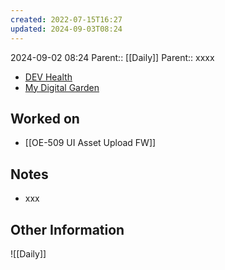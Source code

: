 ```yaml
---
created: 2022-07-15T16:27
updated: 2024-09-03T08:24
---
```

2024-09-02 08:24
Parent:: [[Daily]] 
Parent:: xxxx

- [DEV Health](https://health-configdev.mixtelematics.com/public/mapshow.htm?id=2001&mapid=1A35514B-E08F-4B7C-90B8-CD1774AE8CA3)
- [My Digital Garden](https://my-digital-garden-ten-inky.vercel.app/)

## Worked on

- [[OE-509 UI Asset Upload FW]]

## Notes

- xxx

## Other Information

![[Daily]]

